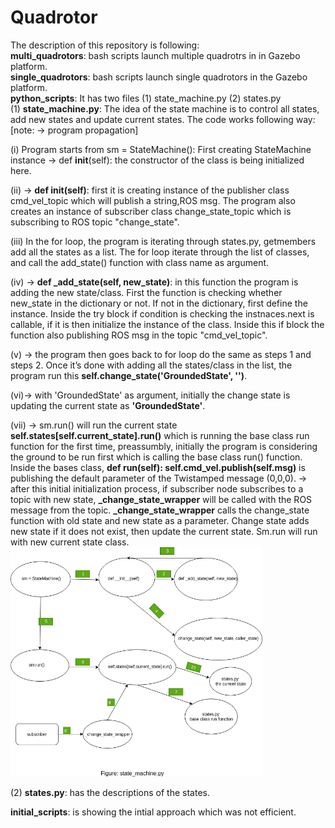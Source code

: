 # Quadrotor
The description of this repository is following:<br /> 
**multi_quadrotors**: bash scripts launch multiple quadrotrs in in Gazebo platform.<br /> 
**single_quadrotors**: bash scripts launch single quadrotors in the Gazebo platform.<br /> 
**python_scripts**: It has two files (1) state_machine.py (2) states.py <br /> 
(1) **state_machine.py**: The idea of the state machine is to control all states, add new states and update current states. The code works following way: <br /> 
[note: -> program propagation] 

(i) Program starts from sm = StateMachine(): First creating StateMachine instance ->  def __init__(self): the constructor of the class is being initialized here.  <br /> 

(ii) -> **def __init__(self)**: first it is creating instance of  the publisher class cmd_vel_topic which will publish a string,ROS msg. The program also creates an instance of subscriber class change_state_topic which is subscribing to ROS topic "change_state". <br /> 

(iii) In the for loop, the program is iterating through states.py, getmembers add all the states as a list.  The for loop iterate through the list of classes, and call the add_state() function with class name as argument. <br /> 

(iv) -> **def _add_state(self, new_state)**:  in this function the program is adding the new state/class. First the function is checking whether new_state in the dictionary or not. If not in the dictionary, first define the instance. Inside the try block if condition is checking the instnaces.next is callable, if it is then initialize the instance of the class. Inside this if block the function also publishing ROS msg in the topic "cmd_vel_topic". <br /> 

(v) -> the program then goes back to for loop do the same as steps 1 and steps 2. Once it’s done with adding all the states/class in the list, the program run this **self.change_state('GroundedState', '')**. <br /> 

(vi)-> with 'GroundedState' as argument, initially the change state is updating the current state as **'GroundedState'**.<br /> 

(vii) -> sm.run() will run the current state **self.states[self.current_state].run()** which is running the base class run function for the first time, preassumbly, initially the program is considering the ground to be run first which is calling the base class run() function. Inside the bases class,  **def run(self):   self.cmd_vel.publish(self.msg)**  is publishing the default parameter of the Twistamped message (0,0,0).  -> after this initial initialization process, if subscriber node subscribes to a topic with new state, **_change_state_wrapper** will be called with the ROS message from the topic. **_change_state_wrapper**  calls the change_state function with old state and new state as a parameter. Change state adds new state if it does not exist, then update the current state. Sm.run will run with new current state class. 
<img src="./Images/state_machine.png" width="80%" />


(2) **states.py**: has the descriptions of the states. <br /> 

**initial_scripts**: is showing the intial approach which was not efficient. 

